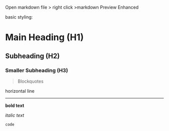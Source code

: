 Open markdown file > right click >markdown Preview Enhanced

basic styling:

# Main Heading (H1)

## Subheading (H2)

### Smaller Subheading (H3)

> Blockquotes

horizontal line

---

**bold text**

_italic text_

`code`
